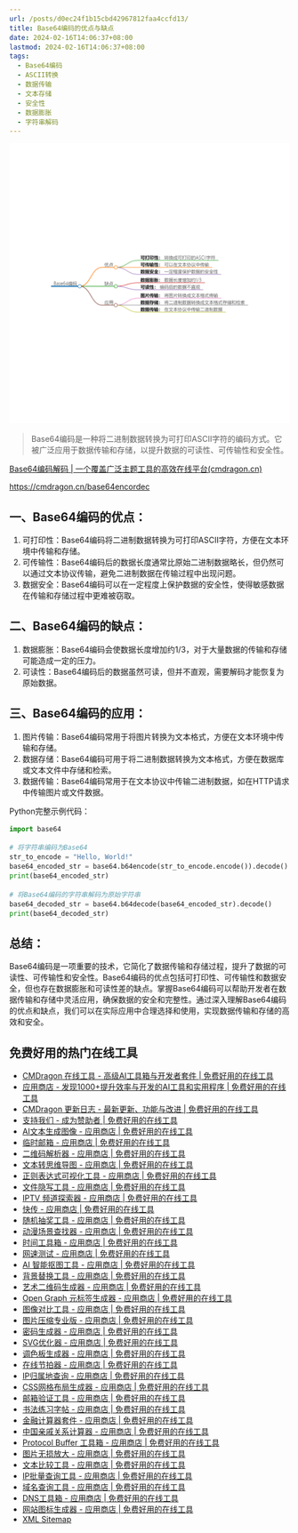```yaml
---
url: /posts/d0ec24f1b15cbd42967812faa4ccfd13/
title: Base64编码的优点与缺点
date: 2024-02-16T14:06:37+08:00
lastmod: 2024-02-16T14:06:37+08:00
tags:
  - Base64编码
  - ASCII转换
  - 数据传输
  - 文本存储
  - 安全性
  - 数据膨胀
  - 字符串解码
---
```



<img src="/images/2024_02_16 14_08_24.png" title="2024_02_16 14_08_24.png" alt="2024_02_16 14_08_24.png"/>

> Base64编码是一种将二进制数据转换为可打印ASCII字符的编码方式。它被广泛应用于数据传输和存储，以提升数据的可读性、可传输性和安全性。

[Base64编码解码 | 一个覆盖广泛主题工具的高效在线平台(cmdragon.cn)](https://cmdragon.cn/base64encordec)

https://cmdragon.cn/base64encordec

## 一、Base64编码的优点：

1. 可打印性：Base64编码将二进制数据转换为可打印ASCII字符，方便在文本环境中传输和存储。
1. 可传输性：Base64编码后的数据长度通常比原始二进制数据略长，但仍然可以通过文本协议传输，避免二进制数据在传输过程中出现问题。
1. 数据安全：Base64编码可以在一定程度上保护数据的安全性，使得敏感数据在传输和存储过程中更难被窃取。

## 二、Base64编码的缺点：

1. 数据膨胀：Base64编码会使数据长度增加约1/3，对于大量数据的传输和存储可能造成一定的压力。
1. 可读性：Base64编码后的数据虽然可读，但并不直观，需要解码才能恢复为原始数据。

## 三、Base64编码的应用：

1. 图片传输：Base64编码常用于将图片转换为文本格式，方便在文本环境中传输和存储。
1. 数据存储：Base64编码可用于将二进制数据转换为文本格式，方便在数据库或文本文件中存储和检索。
1. 数据传输：Base64编码常用于在文本协议中传输二进制数据，如在HTTP请求中传输图片或文件数据。

Python完整示例代码：

``` python
import base64

# 将字符串编码为Base64
str_to_encode = "Hello, World!"
base64_encoded_str = base64.b64encode(str_to_encode.encode()).decode()
print(base64_encoded_str)

# 将Base64编码的字符串解码为原始字符串
base64_decoded_str = base64.b64decode(base64_encoded_str).decode()
print(base64_decoded_str)
```

## 总结：

Base64编码是一项重要的技术，它简化了数据传输和存储过程，提升了数据的可读性、可传输性和安全性。Base64编码的优点包括可打印性、可传输性和数据安全，但也存在数据膨胀和可读性差的缺点。掌握Base64编码可以帮助开发者在数据传输和存储中灵活应用，确保数据的安全和完整性。通过深入理解Base64编码的优点和缺点，我们可以在实际应用中合理选择和使用，实现数据传输和存储的高效和安全。

## 免费好用的热门在线工具

- [CMDragon 在线工具 - 高级AI工具箱与开发者套件 | 免费好用的在线工具](https://tools.cmdragon.cn/zh)
- [应用商店 - 发现1000+提升效率与开发的AI工具和实用程序 | 免费好用的在线工具](https://tools.cmdragon.cn/zh/apps?category=trending)
- [CMDragon 更新日志 - 最新更新、功能与改进 | 免费好用的在线工具](https://tools.cmdragon.cn/zh/changelog)
- [支持我们 - 成为赞助者 | 免费好用的在线工具](https://tools.cmdragon.cn/zh/sponsor)
- [AI文本生成图像 - 应用商店 | 免费好用的在线工具](https://tools.cmdragon.cn/zh/apps/text-to-image-ai)
- [临时邮箱 - 应用商店 | 免费好用的在线工具](https://tools.cmdragon.cn/zh/apps/temp-email)
- [二维码解析器 - 应用商店 | 免费好用的在线工具](https://tools.cmdragon.cn/zh/apps/qrcode-parser)
- [文本转思维导图 - 应用商店 | 免费好用的在线工具](https://tools.cmdragon.cn/zh/apps/text-to-mindmap)
- [正则表达式可视化工具 - 应用商店 | 免费好用的在线工具](https://tools.cmdragon.cn/zh/apps/regex-visualizer)
- [文件隐写工具 - 应用商店 | 免费好用的在线工具](https://tools.cmdragon.cn/zh/apps/steganography-tool)
- [IPTV 频道探索器 - 应用商店 | 免费好用的在线工具](https://tools.cmdragon.cn/zh/apps/iptv-explorer)
- [快传 - 应用商店 | 免费好用的在线工具](https://tools.cmdragon.cn/zh/apps/snapdrop)
- [随机抽奖工具 - 应用商店 | 免费好用的在线工具](https://tools.cmdragon.cn/zh/apps/lucky-draw)
- [动漫场景查找器 - 应用商店 | 免费好用的在线工具](https://tools.cmdragon.cn/zh/apps/anime-scene-finder)
- [时间工具箱 - 应用商店 | 免费好用的在线工具](https://tools.cmdragon.cn/zh/apps/time-toolkit)
- [网速测试 - 应用商店 | 免费好用的在线工具](https://tools.cmdragon.cn/zh/apps/speed-test)
- [AI 智能抠图工具 - 应用商店 | 免费好用的在线工具](https://tools.cmdragon.cn/zh/apps/background-remover)
- [背景替换工具 - 应用商店 | 免费好用的在线工具](https://tools.cmdragon.cn/zh/apps/background-replacer)
- [艺术二维码生成器 - 应用商店 | 免费好用的在线工具](https://tools.cmdragon.cn/zh/apps/artistic-qrcode)
- [Open Graph 元标签生成器 - 应用商店 | 免费好用的在线工具](https://tools.cmdragon.cn/zh/apps/open-graph-generator)
- [图像对比工具 - 应用商店 | 免费好用的在线工具](https://tools.cmdragon.cn/zh/apps/image-comparison)
- [图片压缩专业版 - 应用商店 | 免费好用的在线工具](https://tools.cmdragon.cn/zh/apps/image-compressor)
- [密码生成器 - 应用商店 | 免费好用的在线工具](https://tools.cmdragon.cn/zh/apps/password-generator)
- [SVG优化器 - 应用商店 | 免费好用的在线工具](https://tools.cmdragon.cn/zh/apps/svg-optimizer)
- [调色板生成器 - 应用商店 | 免费好用的在线工具](https://tools.cmdragon.cn/zh/apps/color-palette)
- [在线节拍器 - 应用商店 | 免费好用的在线工具](https://tools.cmdragon.cn/zh/apps/online-metronome)
- [IP归属地查询 - 应用商店 | 免费好用的在线工具](https://tools.cmdragon.cn/zh/apps/ip-geolocation)
- [CSS网格布局生成器 - 应用商店 | 免费好用的在线工具](https://tools.cmdragon.cn/zh/apps/css-grid-layout)
- [邮箱验证工具 - 应用商店 | 免费好用的在线工具](https://tools.cmdragon.cn/zh/apps/email-validator)
- [书法练习字帖 - 应用商店 | 免费好用的在线工具](https://tools.cmdragon.cn/zh/apps/calligraphy-practice)
- [金融计算器套件 - 应用商店 | 免费好用的在线工具](https://tools.cmdragon.cn/zh/apps/finance-calculator-suite)
- [中国亲戚关系计算器 - 应用商店 | 免费好用的在线工具](https://tools.cmdragon.cn/zh/apps/chinese-kinship-calculator)
- [Protocol Buffer 工具箱 - 应用商店 | 免费好用的在线工具](https://tools.cmdragon.cn/zh/apps/protobuf-toolkit)
- [图片无损放大 - 应用商店 | 免费好用的在线工具](https://tools.cmdragon.cn/zh/apps/image-upscaler)
- [文本比较工具 - 应用商店 | 免费好用的在线工具](https://tools.cmdragon.cn/zh/apps/text-compare)
- [IP批量查询工具 - 应用商店 | 免费好用的在线工具](https://tools.cmdragon.cn/zh/apps/ip-batch-lookup)
- [域名查询工具 - 应用商店 | 免费好用的在线工具](https://tools.cmdragon.cn/zh/apps/domain-finder)
- [DNS工具箱 - 应用商店 | 免费好用的在线工具](https://tools.cmdragon.cn/zh/apps/dns-toolkit)
- [网站图标生成器 - 应用商店 | 免费好用的在线工具](https://tools.cmdragon.cn/zh/apps/favicon-generator)
- [XML Sitemap](https://tools.cmdragon.cn/sitemap_index.xml)
